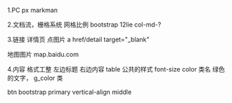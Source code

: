 1.PC
px markman

2.文档流，栅格系统
网格比例
bootstrap
12lie col-md-?

3.链接
详情页 点图片
a href/detail target="_blank"

地图图片
map.baidu.com

4.内容 格式工整
左边标题 右边内容
table 公共的样式 font-size
color 
类名 绿色的文字， g_color 类

btn bootstrap primary 
vertical-align middle
